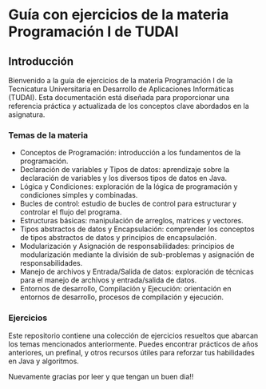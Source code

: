 # Guía con ejercicios de la materia Programación I de TUDAI

## Introducción

<p>
Bienvenido a la guía de ejercicios de la materia Programación I de la Tecnicatura Universitaria en Desarrollo de Aplicaciones Informáticas (TUDAI). Esta documentación está diseñada para proporcionar una referencia práctica y actualizada de los conceptos clave abordados en la asignatura.
</p>

### Temas de la materia

<ul>
    <li> Conceptos de Programación: introducción a los fundamentos de la programación.</li>
    <li> Declaración de variables y Tipos de datos: aprendizaje sobre la declaración de variables y los diversos tipos de datos en Java.</li>
    <li> Lógica y Condiciones: exploración de la lógica de programación y condiciones simples y combinadas.</li>
    <li> Bucles de control: estudio de bucles de control para estructurar y controlar el flujo del programa.</li>
    <li> Estructuras básicas: manipulación de arreglos, matrices y vectores.</li>
    <li> Tipos abstractos de datos y Encapsulación: comprender los conceptos de tipos abstractos de datos y principios de encapsulación.</li>
    <li> Modularización y Asignación de responsabilidades: principios de modularización mediante la división de sub-problemas y asignación de responsabilidades.</li>
    <li> Manejo de archivos y Entrada/Salida de datos: exploración de técnicas para el manejo de archivos y entrada/salida de datos.</li>
    <li> Entornos de desarrollo, Compilación y Ejecución: orientación en entornos de desarrollo, procesos de compilación y ejecución.</li>

</ul>

### Ejercicios

<p>Este repositorio contiene una colección de ejercicios resueltos que abarcan los temas mencionados anteriormente. Puedes encontrar prácticos de años anteriores, un prefinal, y otros recursos útiles para reforzar tus habilidades en Java y algoritmos.

</p>



<p>Nuevamente gracias por leer y que tengan un buen dia!!</p>